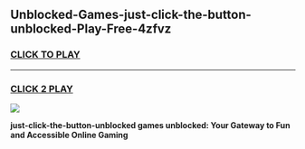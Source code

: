 
## Unblocked-Games-just-click-the-button-unblocked-Play-Free-4zfvz
<h3>
<a href="https://premium76.site?title=just-click-the-button-unblocked&ref=23A">CLICK TO PLAY</a></h3>
<hr>

<h3>
<a href="https://premium76.site?title=just-click-the-button-unblocked&ref=23A">CLICK 2 PLAY</a>
  
</h3>

<a href="https://premium76.site?title=just-click-the-button-unblocked&ref=23A"><img src="https://clearcache.store/games.png"></a>


**just-click-the-button-unblocked games unblocked: Your Gateway to Fun and Accessible Online Gaming**
